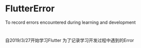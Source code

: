 # FlutterError
To record errors encountered during learning and development
#
自2019/3/27开始学习Flutter
为了记录学习开发过程中遇到的Error
